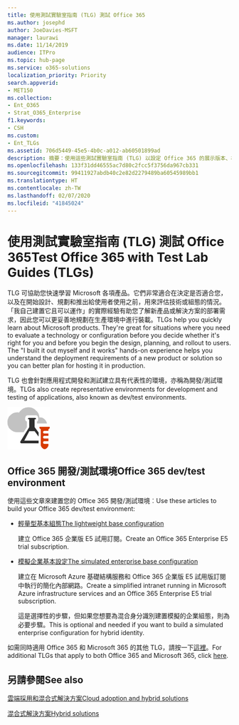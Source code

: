 ```yaml
---
title: 使用測試實驗室指南 (TLG) 測試 Office 365
ms.author: josephd
author: JoeDavies-MSFT
manager: laurawi
ms.date: 11/14/2019
audience: ITPro
ms.topic: hub-page
ms.service: o365-solutions
localization_priority: Priority
search.appverid:
- MET150
ms.collection:
- Ent_O365
- Strat_O365_Enterprise
f1.keywords:
- CSH
ms.custom:
- Ent_TLGs
ms.assetid: 706d5449-45e5-4b0c-a012-ab60501899ad
description: 摘要：使用這些測試實驗室指南 (TLG) 以設定 Office 365 的展示版本、概念證明或開發/測試環境。
ms.openlocfilehash: 133f31dd46555ac7d80c2fcc5f3756da967cb331
ms.sourcegitcommit: 99411927abdb40c2e82d2279489ba60545989bb1
ms.translationtype: HT
ms.contentlocale: zh-TW
ms.lasthandoff: 02/07/2020
ms.locfileid: "41845024"
---
```

# <a name="test-office-365-with-test-lab-guides-tlgs"></a><span data-ttu-id="9c05f-103">使用測試實驗室指南 (TLG) 測試 Office 365</span><span class="sxs-lookup"><span data-stu-id="9c05f-103">Test Office 365 with Test Lab Guides (TLGs)</span></span>

<span data-ttu-id="9c05f-p101">TLG 可協助您快速學習 Microsoft 各項產品。它們非常適合在決定是否適合您，以及在開始設計、規劃和推出給使用者使用之前，用來評估技術或組態的情況。「我自己建置它且可以運作」的實際經驗有助您了解新產品或解決方案的部署需求，因此您可以更妥善地規劃在生產環境中進行裝載。</span><span class="sxs-lookup"><span data-stu-id="9c05f-p101">TLGs help you quickly learn about Microsoft products. They're great for situations where you need to evaluate a technology or configuration before you decide whether it's right for you and before you begin the design, planning, and rollout to users. The "I built it out myself and it works" hands-on experience helps you understand the deployment requirements of a new product or solution so you can better plan for hosting it in production.</span></span>
  
<span data-ttu-id="9c05f-107">TLG 也會針對應用程式開發和測試建立具有代表性的環境，亦稱為開發/測試環境。</span><span class="sxs-lookup"><span data-stu-id="9c05f-107">TLGs also create representative environments for development and testing of applications, also known as dev/test environments.</span></span>
  
![Microsoft Cloud 中的測試實驗室指南](media/24ad0d1b-3274-40fb-972a-b8188b7268d1.png)
  
## <a name="office-365-devtest-environment"></a><span data-ttu-id="9c05f-109">Office 365 開發/測試環境</span><span class="sxs-lookup"><span data-stu-id="9c05f-109">Office 365 dev/test environment</span></span>

<span data-ttu-id="9c05f-110">使用這些文章來建置您的 Office 365 開發/測試環境︰</span><span class="sxs-lookup"><span data-stu-id="9c05f-110">Use these articles to build your Office 365 dev/test environment:</span></span>
  
- [<span data-ttu-id="9c05f-111">輕量型基本組態</span><span class="sxs-lookup"><span data-stu-id="9c05f-111">The lightweight base configuration</span></span>](https://docs.microsoft.com/microsoft-365/enterprise/lightweight-base-configuration-microsoft-365-enterprise)
    
    <span data-ttu-id="9c05f-112">建立 Office 365 企業版 E5 試用訂閱。</span><span class="sxs-lookup"><span data-stu-id="9c05f-112">Create an Office 365 Enterprise E5 trial subscription.</span></span>

- [<span data-ttu-id="9c05f-113">模擬企業基本設定</span><span class="sxs-lookup"><span data-stu-id="9c05f-113">The simulated enterprise base configuration</span></span>](https://docs.microsoft.com/microsoft-365/enterprise/simulated-ent-base-configuration-microsoft-365-enterprise)
    
    <span data-ttu-id="9c05f-114">建立在 Microsoft Azure 基礎結構服務和 Office 365 企業版 E5 試用版訂閱中執行的簡化內部網路。</span><span class="sxs-lookup"><span data-stu-id="9c05f-114">Create a simplified intranet running in Microsoft Azure infrastructure services and an Office 365 Enterprise E5 trial subscription.</span></span> 

    <span data-ttu-id="9c05f-115">這是選擇性的步驟，但如果您想要為混合身分識別建置模擬的企業組態，則為必要步驟。</span><span class="sxs-lookup"><span data-stu-id="9c05f-115">This is optional and needed if you want to build a simulated enterprise configuration for hybrid identity.</span></span>
    
<span data-ttu-id="9c05f-116">如需同時適用 Office 365 和 Microsoft 365 的其他 TLG，請按一下[這裡](https://docs.microsoft.com/microsoft-365/enterprise/m365-enterprise-test-lab-guides)。</span><span class="sxs-lookup"><span data-stu-id="9c05f-116">For additional TLGs that apply to both Office 365 and Microsoft 365, click [here](https://docs.microsoft.com/microsoft-365/enterprise/m365-enterprise-test-lab-guides).</span></span>  
    
## <a name="see-also"></a><span data-ttu-id="9c05f-117">另請參閱</span><span class="sxs-lookup"><span data-stu-id="9c05f-117">See also</span></span>

[<span data-ttu-id="9c05f-118">雲端採用和混合式解決方案</span><span class="sxs-lookup"><span data-stu-id="9c05f-118">Cloud adoption and hybrid solutions</span></span>](cloud-adoption-and-hybrid-solutions.md)
  
[<span data-ttu-id="9c05f-119">混合式解決方案</span><span class="sxs-lookup"><span data-stu-id="9c05f-119">Hybrid solutions</span></span>](hybrid-solutions.md)
